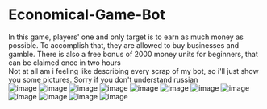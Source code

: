 # Economical-Game-Bot
In this game, players' one and only target is to earn as much money as possible. To accomplish that, they are allowed to buy businesses and gamble. There is also a free bonus of 2000 money units for beginners, that can be claimed once in two hours<br>
Not at all am i feeling like describing every scrap of my bot, so i'll just show you some pictures. Sorry if you don't understand russian<br>
![image](https://user-images.githubusercontent.com/119781491/235095158-52f2f975-e5ad-41bf-b3db-59f15870d963.png)
![image](https://user-images.githubusercontent.com/119781491/235096224-554ec89f-a282-428f-b4ab-f9b435ca4fcf.png)
![image](https://user-images.githubusercontent.com/119781491/235095920-78db1eed-0bc8-4971-93a6-837fe4723040.png)
![image](https://user-images.githubusercontent.com/119781491/235095981-2fcd9c1c-9496-416c-aa5f-e7dca61aa6bb.png)
![image](https://user-images.githubusercontent.com/119781491/235095999-0fe2705a-af81-42b3-9ebb-c1af3e962ac1.png)
![image](https://user-images.githubusercontent.com/119781491/235096022-410493df-1ac2-4f7d-b3d8-19cc89e1cfdf.png)
![image](https://user-images.githubusercontent.com/119781491/235096391-9c7b4bc0-4015-4570-84db-2dbc2e3e9042.png)
![image](https://user-images.githubusercontent.com/119781491/235096426-ae6a7ade-adee-4343-8210-56c6d368a9df.png)
![image](https://user-images.githubusercontent.com/119781491/235096749-6cf0f1fc-d5c5-41ba-b02d-c3951681399f.png)
![image](https://user-images.githubusercontent.com/119781491/235096769-457eb816-7ed7-4469-a175-a04935022218.png)
![image](https://user-images.githubusercontent.com/119781491/235096799-5afce9bc-f346-4c15-9081-8d2792eb4324.png)
![image](https://user-images.githubusercontent.com/119781491/235096825-0eac2ad7-331c-4402-9fa0-9e1dd92127a8.png)

